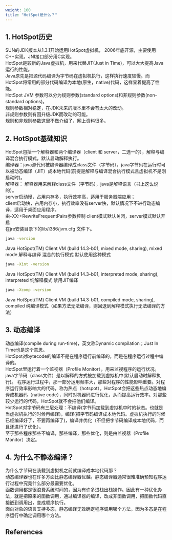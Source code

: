 ```yaml
---
weight: 100
title: "HotSpot是什么？"
---
```


## 1. HotSpot历史
SUN的JDK版本从1.3.1开始运用HotSpot虚拟机， 2006年底开源，主要使用C++实现，JNI接口部分用C实现。  
HotSpot是较新的Java虚拟机，用来代替JIT(Just in Time)，可以大大提高Java运行的性能。   
Java原先是把源代码编译为字节码在虚拟机执行，这样执行速度较慢。而HotSpot将常用的部分代码编译为本地(原生，native)代码，这样显着提高了性能。   
HotSpot JVM 参数可以分为规则参数(standard options)和非规则参数(non-standard options)。   
规则参数相对稳定，在JDK未来的版本里不会有太大的改动。   
非规则参数则有因升级JDK而改动的可能。  
规则和非规则参数这里不做介绍了，网上资料很多。  
  

## 2. HotSpot基础知识
HotSpot包括一个解释器和两个编译器（client 和 server，二选一的），解释与编译混合执行模式，默认启动解释执行。  
编译器：java源代码被编译器编译成class文件（字节码），java字节码在运行时可以被动态编译（JIT）成本地代码(前提是解释与编译混合执行模式且虚拟机不是刚启动时)。  
解释器： 解释器用来解释class文件（字节码），java是解释语言（书上这么说的）。  
 server启动慢，占用内存多，执行效率高，适用于服务器端应用；  
 client启动快，占用内存小，执行效率没有server快，默认情况下不进行动态编译，适用于桌面应用程序。  
 由-XX:+RewriteFrequentPairs参数控制 client模式默认关闭，server模式默认开启  
 在jre安装目录下的lib/i386/jvm.cfg 文件下。  

```bash
java -version
```
Java HotSpot(TM) Client VM (build 14.3-b01, mixed mode, sharing), mixed mode 解释与编译 混合的执行模式 默认使用这种模式  

```bash
java -Xint -version
```
Java HotSpot(TM) Client VM (build 14.3-b01, interpreted mode, sharing), interpreted 纯解释模式 禁用JIT编译  

```bash
java -Xcomp -version
```
Java HotSpot(TM) Client VM (build 14.3-b01, compiled mode, sharing), compiled 纯编译模式（如果方法无法编译，则回退到解释模式执行无法编译的方法）  
  

## 3. 动态编译
 动态编译(compile during run-time)，英文称Dynamic compilation；Just In Time也是这个意思。  
 HotSpot对bytecode的编译不是在程序运行前编译的，而是在程序运行过程中编译的。  
 HotSpot里运行着一个监视器（Profile Monitor），用来监视程序的运行状况。  
 java字节码（class文件）是以解释的方式被加载到虚拟机中(默认启动时解释执行)。 程序运行过程中，那一部分运用频率大，那些对程序的性能影响重要。对程序运行效率影响大的代码，称为热点（hotspot），HotSpot会把这些热点动态地编译成机器码（native code），同时对机器码进行优化，从而提高运行效率。对那些较少运行的代码，HotSpot就不会把他们编译。  
 HotSpot对字节码有三层处理：不编译(字节码加载到虚拟机中时的状态。也就是当虚拟机执行的时候再编译)，编译(把字节码编译成本地代码。虚拟机执行的时候已经编译好了，不要再编译了)，编译并优化（不但把字节码编译成本地代码，而且还进行了优化）。  
 至于那些程序那些不编译，那些编译，那些优化，则是由监视器（Profile Monitor）决定。  

## 4. 为什么不静态编译？
 为什么字节码在装载到虚拟机之前就编译成本地代码那？  
 动态编译器也在许多方面比静态编译器优越。静态编译器通常很难准确预知程序运行过程中究竟什么部分最需要优化。  
函数调用都是很浪费系统时间的，因为有许多进栈出栈操作。因此有一种优化办法，就是把原来的函数调用，通过编译器的编译，改成非函数调用，把函数代码直接嵌到调用出，变成顺序执行。  
面向对象的语言支持多态，静态编译无效确定程序调用哪个方法，因为多态是在程序运行中确定调用哪个方法。  
  

## References






